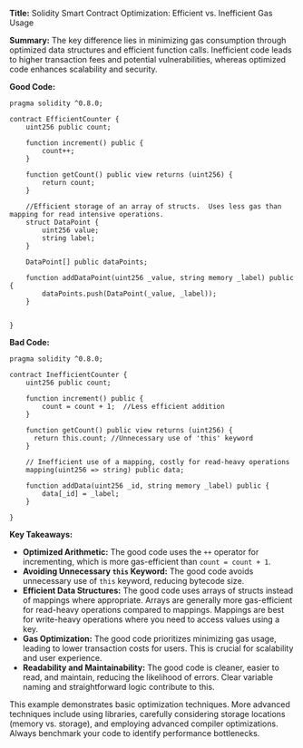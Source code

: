 **Title:** Solidity Smart Contract Optimization: Efficient vs. Inefficient Gas Usage

**Summary:**  The key difference lies in minimizing gas consumption through optimized data structures and efficient function calls. Inefficient code leads to higher transaction fees and potential vulnerabilities, whereas optimized code enhances scalability and security.


**Good Code:**

```solidity
pragma solidity ^0.8.0;

contract EfficientCounter {
    uint256 public count;

    function increment() public {
        count++;
    }

    function getCount() public view returns (uint256) {
        return count;
    }

    //Efficient storage of an array of structs.  Uses less gas than mapping for read intensive operations.
    struct DataPoint {
        uint256 value;
        string label;
    }

    DataPoint[] public dataPoints;

    function addDataPoint(uint256 _value, string memory _label) public {
        dataPoints.push(DataPoint(_value, _label));
    }


}
```

**Bad Code:**

```solidity
pragma solidity ^0.8.0;

contract InefficientCounter {
    uint256 public count;

    function increment() public {
        count = count + 1;  //Less efficient addition
    }

    function getCount() public view returns (uint256) {
      return this.count; //Unnecessary use of 'this' keyword
    }

    // Inefficient use of a mapping, costly for read-heavy operations
    mapping(uint256 => string) public data;

    function addData(uint256 _id, string memory _label) public {
        data[_id] = _label;
    }

}
```


**Key Takeaways:**

* **Optimized Arithmetic:** The good code uses the `++` operator for incrementing, which is more gas-efficient than `count = count + 1`.
* **Avoiding Unnecessary `this` Keyword:**  The good code avoids unnecessary use of `this` keyword, reducing bytecode size.
* **Efficient Data Structures:**  The good code uses arrays of structs instead of mappings where appropriate. Arrays are generally more gas-efficient for read-heavy operations compared to mappings. Mappings are best for write-heavy operations where you need to access values using a key.
* **Gas Optimization:**  The good code prioritizes minimizing gas usage, leading to lower transaction costs for users. This is crucial for scalability and user experience.
* **Readability and Maintainability:**  The good code is cleaner, easier to read, and maintain, reducing the likelihood of errors.  Clear variable naming and straightforward logic contribute to this.


This example demonstrates basic optimization techniques.  More advanced techniques include using libraries, carefully considering storage locations (memory vs. storage), and employing advanced compiler optimizations.  Always benchmark your code to identify performance bottlenecks.
